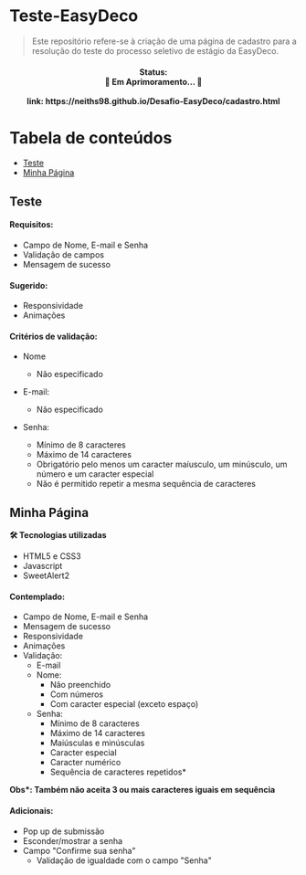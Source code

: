 # Teste-EasyDeco

>Este repositório refere-se à criação de uma página de cadastro para a resolução do teste do processo seletivo de estágio da EasyDeco.

<h4 align="center"> 
  Status: </br>
🎯  Em Aprimoramento... 🎯  <br/> <br/>
	link: https://neiths98.github.io/Desafio-EasyDeco/cadastro.html
</h4>

# Tabela de conteúdos
<!--ts-->
   * [Teste](#teste)
   * [Minha Página](#minha-página)
<!--te-->

## Teste

#### Requisitos:
  - Campo de Nome, E-mail e Senha
  - Validação de campos
  - Mensagem de sucesso
  
#### Sugerido:
  - Responsividade
  - Animações

#### Critérios de validação:
  - Nome
  	- Não especificado
		
  - E-mail:
    - Não especificado
    
 - Senha:
    - Mínimo de 8 caracteres
    - Máximo de 14 caracteres
    - Obrigatório pelo menos um caracter maíusculo, um minúsculo, um número e um caracter especial
    - Não é permitido repetir a mesma sequência de caracteres
    

## Minha Página

**🛠 Tecnologias utilizadas**

- HTML5 e CSS3
- Javascript
- SweetAlert2

#### Contemplado:
  - Campo de Nome, E-mail e Senha
  - Mensagem de sucesso
  - Responsividade
  - Animações
  - Validação:
  	- E-mail
	- Nome:
		- Não preenchido
		- Com números
		- Com caracter especial (exceto espaço)
	- Senha:
		- Mínimo de 8 caracteres
		- Máximo de 14 caracteres
		- Maiúsculas e minúsculas
		- Caracter especial
		- Caracter numérico
		- Sequência de caracteres repetidos*
		
**Obs\*: Também não aceita 3 ou mais caracteres iguais em sequência**
		
      
#### Adicionais:
  - Pop up de submissão
  - Esconder/mostrar a senha
  - Campo "Confirme sua senha"
  	- Validação de igualdade com o campo "Senha"
  

  
  
  

